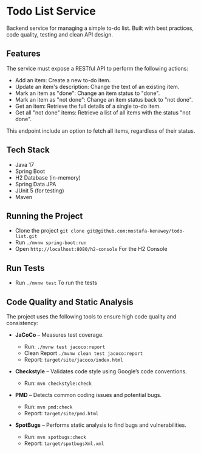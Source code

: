 # Todo List Service

Backend service for managing a simple to-do list. Built with best practices, code quality, testing and clean API design.

## Features

The service must expose a RESTful API to perform the following actions:

- Add an item: Create a new to-do item.
- Update an item's description: Change the text of an existing item.
- Mark an item as "done": Change an item status to "done".
- Mark an item as "not done": Change an item status back to "not done".
- Get an item: Retrieve the full details of a single to-do item.
- Get all "not done" items: Retrieve a list of all items with the status "not done". 

This endpoint include an option to fetch all items, regardless of their status.

## Tech Stack

- Java 17
- Spring Boot
- H2 Database (in-memory)
- Spring Data JPA
- JUnit 5 (for testing)
- Maven

## Running the Project

- Clone the project `git clone git@github.com:mostafa-kenawey/todo-list.git`
- Run `./mvnw spring-boot:run`
- Open `http://localhost:8080/h2-console` For the H2 Console

## Run Tests

- Run `./mvnw test` To run the tests

## Code Quality and Static Analysis

The project uses the following tools to ensure high code quality and consistency:

- **JaCoCo** – Measures test coverage.
    - Run: `./mvnw test jacoco:report`
    - Clean Report `./mvnw clean test jacoco:report`
    - Report: `target/site/jacoco/index.html`

- **Checkstyle** – Validates code style using Google’s code conventions.
    - Run: `mvn checkstyle:check`

- **PMD** – Detects common coding issues and potential bugs.
    - Run: `mvn pmd:check`
    - Report: `target/site/pmd.html`

- **SpotBugs** – Performs static analysis to find bugs and vulnerabilities.
    - Run: `mvn spotbugs:check`
    - Report: `target/spotbugsXml.xml`